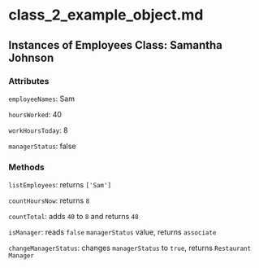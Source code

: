 # class_2_example_object.md


## Instances of Employees Class: Samantha Johnson


### Attributes

`employeeNames`: Sam

`hoursWorked`: 40

`workHoursToday`: 8

`managerStatus`: false



### Methods

`listEmployees`: returns ``['Sam']``

`countHoursNow`: returns `8`

`countTotal`: adds `40` to `8` and returns `48`

`isManager`: reads `false` `managerStatus` value, returns `associate`

`changeManagerStatus`: changes `managerStatus` to `true`, returns `Restaurant Manager`
